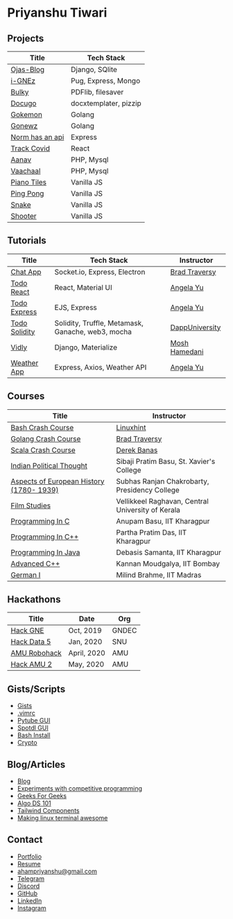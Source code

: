 # Priyanshu Tiwari

## Projects

| Title | Tech Stack |
| --- | --- |
| [Ojas-Blog](https://github.com/ahampriyanshu/ojas-django) | Django, SQlite  |
| [i-GNEz](https://github.com/i-GNEz/i-GNEz.github.io) | Pug, Express, Mongo |
| [Bulky](https://github.com/ahampriyanshu/bulky) | PDFlib, filesaver |
| [Docugo](http://docugo.vercel.app/) | docxtemplater, pizzip |
| [Gokemon](https://github.com/ahampriyanshu/gokemon) | Golang |
| [Gonewz](https://github.com/ahampriyanshu/gonewz) | Golang |
| [Norm has an api](https://github.com/ahampriyanshu/norm_has_an_api) | Express |
| [Track Covid](https://github.com/ahampriyanshu/track-covid) | React |
| [Aanav](https://github.com/ahampriyanshu/aanav) | PHP, Mysql |
| [Vaachaal](https://github.com/ahampriyanshu/vaachaal) | PHP, Mysql |
| [Piano Tiles](projects/piano-tiles/) | Vanilla JS |
| [Ping Pong](projects/ping-pong/) | Vanilla JS |
| [Snake](projects/snake/) | Vanilla JS |
| [Shooter](projects/shooter/) | Vanilla JS |

## Tutorials

| Title | Tech Stack  | Instructor |
| --- | --- | --- |
| [Chat App](tutorials/chatapp-socket/) | Socket.io, Express, Electron | [Brad Traversy](https://www.traversymedia.com/) |
| [Todo React](tutorials/todo-react/) | React, Material UI | [Angela Yu](https://www.udemy.com/user/4b4368a3-b5c8-4529-aa65-2056ec31f37e/) |
| [Todo Express](tutorials/todo-express/) | EJS, Express | [Angela Yu](https://www.udemy.com/user/4b4368a3-b5c8-4529-aa65-2056ec31f37e/) |
| [Todo Solidity](tutorials/todo-sol/) | Solidity, Truffle, Metamask, Ganache, web3, mocha | [DappUniversity](https://www.dappUniversity.com) |
| [Vidly](tutorials/vidly-django/) | Django, Materialize | [Mosh Hamedani](https://codewithmosh.com/courses) |
| [Weather App](tutorials/weatherapp-express/) |  Express, Axios, Weather API | [Angela Yu](https://www.udemy.com/user/4b4368a3-b5c8-4529-aa65-2056ec31f37e/) |

## Courses

| Title | Instructor |
| --- | --- |
| [Bash Crash Course](courses/bash/) | [Linuxhint](https://www.youtube.com/channel/UCHErB0TULAlldbhPMfBJ1Xg) |
| [Golang Crash Course](courses/golang/) | [Brad Traversy](https://www.traversymedia.com/) |
| [Scala Crash Course](courses/scala/) | [Derek Banas](https://www.youtube.com/user/derekbanas) |
| [Indian Political Thought](courses/indian-political-thought/) | Sibaji Pratim Basu, St. Xavier's College |
| [Aspects of European History (1780- 1939)](courses/european-history/) | Subhas Ranjan Chakrobarty, Presidency College |
| [Film Studies](courses/film-studies/) | Vellikkeel Raghavan, Central University of Kerala |
| [Programming In C](courses/c-swayam/) | Anupam Basu, IIT Kharagpur |
| [Programming In C++](courses/c++-swayam/) | Partha Pratim Das, IIT Kharagpur |
| [Programming In Java](courses/java-swayam/) | Debasis Samanta, IIT Kharagpur |
| [Advanced C++](courses/adv-c++-swayam/) | Kannan Moudgalya, IIT Bombay |
| [German I](courses/german-swayam/) | Milind Brahme, IIT Madras |

## Hackathons

| Title | Date  | Org |
| --- | --- | --- |
| [Hack GNE](hackathons/##hackgne/) | Oct, 2019 | GNDEC |
| [Hack Data 5](hackathons/##hackddata/) | Jan, 2020 | SNU |
| [AMU Robohack](hackathons/##robohack/) | April, 2020 | AMU |
| [Hack AMU 2](hackathons/##hackamu/) | May, 2020 | AMU |

## Gists/Scripts

* [Gists](https://gist.github.com/ahampriyanshu)
* [.vimrc](https://gist.github.com/ahampriyanshu/27044cee6455ecd566f340b99f7595c3)
* [Pytube GUI](https://gist.github.com/ahampriyanshu/67269f5feee8dd30b030d60264ccc213) 
* [Spotdl GUI](https://gist.github.com/ahampriyanshu/3beaac83e60f319adaf22e3095f284e1) 
* [Bash Install](https://gist.github.com/ahampriyanshu/e54fcf3511704272635b7ddc1e796228) 
* [Crypto](intern/crypto) 


## Blog/Articles

* [Blog](https://ahampriyanshu.com/blog)
* [Experiments with competitive programming](https://ahampriyanshu.com/cp)
* [Geeks For Geeks](https://auth.geeksforgeeks.org/user/ahampriyanshu/articles)
* [Algo DS 101](https://github.com/ahampriyanshu/algo-ds-101)
* [Tailwind Components](https://tailwindcomponents.com/u/ahampriyanshu)
* [Making linux terminal awesome](https://github.com/ahampriyanshu/making-linux-terminal-awesome/)

## Contact

* [Portfolio](https://ahampriyanshu.com/)
* [Resume](https://drive.google.com/file/d/1_GZ56-O3JNF6-jmU4Xu-StJYgNdz3Tsa/view?usp=sharing)
* [ahampriyanshu@gmail.com](mailto:ahampriyanshu@gmail.com?subject=hello)
* [Telegram](https://t.me/ahampriyanshu)
* [Discord](https://discordapp.com/users/746095596175097916)
* [GitHub](https://github.com/ahampriyanshu)
* [LinkedIn](https://www.linkedin.com/in/ahampriyanshu/)
* [Instagram](https://www.instagram.com/ahampriyanshu/)